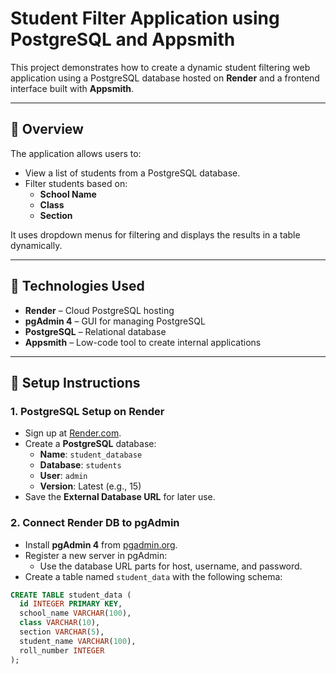 # Student Filter Application using PostgreSQL and Appsmith

This project demonstrates how to create a dynamic student filtering web application using a PostgreSQL database hosted on **Render** and a frontend interface built with **Appsmith**.

---

## 📌 Overview

The application allows users to:

- View a list of students from a PostgreSQL database.
- Filter students based on:
  - **School Name**
  - **Class**
  - **Section**

It uses dropdown menus for filtering and displays the results in a table dynamically.

---

## 🧰 Technologies Used

- **Render** – Cloud PostgreSQL hosting
- **pgAdmin 4** – GUI for managing PostgreSQL
- **PostgreSQL** – Relational database
- **Appsmith** – Low-code tool to create internal applications

---

## 🔧 Setup Instructions

### 1. PostgreSQL Setup on Render

- Sign up at [Render.com](https://render.com).
- Create a **PostgreSQL** database:
  - **Name**: `student_database`
  - **Database**: `students`
  - **User**: `admin`
  - **Version**: Latest (e.g., 15)
- Save the **External Database URL** for later use.

### 2. Connect Render DB to pgAdmin

- Install **pgAdmin 4** from [pgadmin.org](https://www.pgadmin.org/download/).
- Register a new server in pgAdmin:
  - Use the database URL parts for host, username, and password.
- Create a table named `student_data` with the following schema:

```sql
CREATE TABLE student_data (
  id INTEGER PRIMARY KEY,
  school_name VARCHAR(100),
  class VARCHAR(10),
  section VARCHAR(5),
  student_name VARCHAR(100),
  roll_number INTEGER
);
